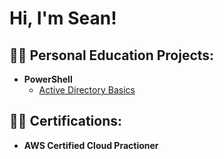 <h1>Hi, I'm Sean! 

<h2>👨‍💻 Personal Education Projects:</h2>


- <b>PowerShell</b>
  - [Active Directory Basics](https://github.com/SeanHurleyTech/Active-Directory-Basics)

 <h2>👨‍💻 Certifications:</h2>
 
- <b>AWS Certified Cloud Practioner</b>
